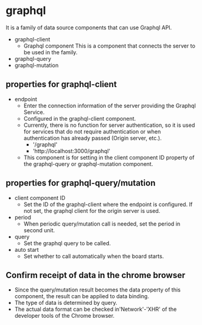 # graphql

It is a family of data source components that can use Graphql API.

- graphql-client
  - Graphql component This is a component that connects the server to be used in the family.
- graphql-query
- graphql-mutation

## properties for graphql-client

- endpoint
  - Enter the connection information of the server providing the Graphql Service.
  - Configured in the graphql-client component.
  - Currently, there is no function for server authentication, so it is used for services that do not require authentication or when authentication has already passed (Origin server, etc.).
    - '/graphql'
    - 'http://localhost:3000/graphql'
  - This component is for setting in the client component ID property of the graphql-query or graphql-mutation component.

## properties for graphql-query/mutation

- client component ID
  - Set the ID of the graphql-client where the endpoint is configured. If not set, the graphql client for the origin server is used.
- period
  - When periodic query/mutation call is needed, set the period in second unit.
- query
  - Set the graphql query to be called.
- auto start
  - Set whether to call automatically when the board starts.

## Confirm receipt of data in the chrome browser

- Since the query/mutation result becomes the data property of this component, the result can be applied to data binding.
- The type of data is determined by query.
- The actual data format can be checked in'Network'-'XHR' of the developer tools of the Chrome browser.
